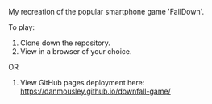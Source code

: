 My recreation of the popular smartphone game 'FallDown'.

To play:

1. Clone down the repository.
2. View in a browser of your choice.

OR

1. View GitHub pages deployment here:
https://danmousley.github.io/downfall-game/
